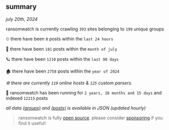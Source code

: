 
## summary
_july 20th, 2024_

ransomwatch is currently crawling `393` sites belonging to `199` unique groups

⏲ there have been `8` posts within the `last 24 hours`

🦈 there have been `181` posts within the `month of july`

🪐 there have been `1210` posts within the `last 90 days`

🏚 there have been `2758` posts within the `year of 2024`

_⚙️ there are currently `119` online hosts & `125` custom parsers._

🦕 ransomwatch has been running for `2 years, 10 months and 15 days` and indexed `12215` posts

_all data  [(groups)](http://ransomwhat.telemetry.ltd/groups) and [(posts)](http://ransomwhat.telemetry.ltd/posts) is available in JSON (updated hourly)_

> ransomwatch is fully [open source](https://github.com/joshhighet/ransomwatch#ransomwatch--). please consider [sponsoring](https://github.com/sponsors/joshhighet) if you find it useful!
